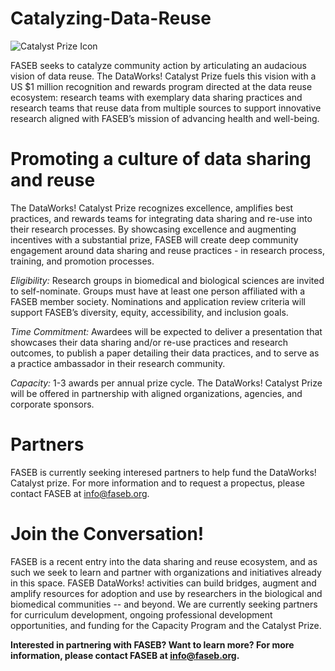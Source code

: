 # Catalyzing-Data-Reuse


![Catalyst Prize Icon](https://user-images.githubusercontent.com/90872869/134705452-cf825c6a-bc56-4399-b4c5-adf0eb185fd5.png "FASEB DataWorks! Challenge Prize Icon")


FASEB seeks to catalyze community action by articulating an audacious vision of data reuse.  The DataWorks! Catalyst Prize fuels this vision with a US $1 million recognition and rewards program directed at the data reuse ecosystem: research teams with exemplary data sharing practices and research teams that reuse data from multiple sources to support innovative research aligned with FASEB’s mission of advancing health and well-being.

# Promoting a culture of data sharing and reuse

The DataWorks! Catalyst Prize recognizes excellence, amplifies best practices, and rewards teams for integrating data sharing and re-use into their research processes.  By showcasing excellence and augmenting incentives with a substantial prize, FASEB will create deep community engagement around  data sharing and reuse practices - in research process, training, and promotion processes. 

*Eligibility:* Research groups in biomedical and biological sciences are invited to self-nominate. Groups must have at least one person affiliated with a FASEB member society. Nominations and application review criteria will support FASEB’s diversity, equity, accessibility, and inclusion goals.  

*Time Commitment:*  Awardees will be expected to deliver a presentation that showcases their data sharing and/or re-use practices and research outcomes, to publish a paper detailing their data practices, and to serve as a practice ambassador in their research community. 

*Capacity:*  1-3 awards per annual prize cycle. The DataWorks! Catalyst Prize will be offered in partnership with aligned organizations, agencies, and corporate sponsors. 

# Partners

FASEB is currently seeking interesed partners to help fund the DataWorks! Catalyst prize.  For more information and to request a propectus, please contact FASEB at info@faseb.org. 

# Join the Conversation!

FASEB is a recent entry into the data sharing and reuse ecosystem, and as such we seek to learn and partner with organizations and initiatives already in this space.  FASEB DataWorks! activities can build bridges, augment and amplify resources for adoption and use by researchers in the biological and biomedical communities -- and beyond.  We are currently seeking partners for curriculum development, ongoing professional development opportunities, and funding for the Capacity Program and the Catalyst Prize.

**Interested in partnering with FASEB? Want to learn more? For more information, please contact FASEB at info@faseb.org.**
